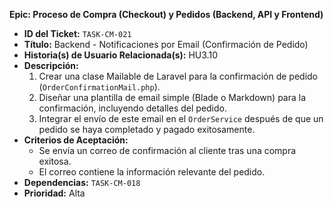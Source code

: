 **Epic: Proceso de Compra (Checkout) y Pedidos (Backend, API y Frontend)**

* **ID del Ticket:** `TASK-CM-021`
* **Título:** Backend - Notificaciones por Email (Confirmación de Pedido)
* **Historia(s) de Usuario Relacionada(s):** HU3.10
* **Descripción:**
    1.  Crear una clase Mailable de Laravel para la confirmación de pedido (`OrderConfirmationMail.php`).
    2.  Diseñar una plantilla de email simple (Blade o Markdown) para la confirmación, incluyendo detalles del pedido.
    3.  Integrar el envío de este email en el `OrderService` después de que un pedido se haya completado y pagado exitosamente.
* **Criterios de Aceptación:**
    * Se envía un correo de confirmación al cliente tras una compra exitosa.
    * El correo contiene la información relevante del pedido.
* **Dependencias:** `TASK-CM-018`
* **Prioridad:** Alta 
